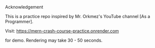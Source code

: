 Acknowledgement

This is a practice repo inspired by Mr. Orkmez's YouTube channel [As a Programmer].

Visit:
https://mern-crash-course-practice.onrender.com

for demo. Rendering may take 30 - 50 seconds.
